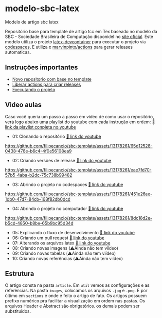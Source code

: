 # modelo-sbc-latex
Modelo de artigo sbc latex

Repositório base para template de artigo tcc em Tex baseado no modelo da SBC - Sociedade Brasileira de Computação disponidel no [site oficial](https://www.sbc.org.br/documentos-da-sbc/summary/169-templates-para-artigos-e-capitulos-de-livros/878-modelosparapublicaodeartigos). Este modelo utiliza o projeto [latex-devcontainer](https://github.com/a-nau/latex-devcontainer) para executar o projeto via [codespaces](https://github.com/features/codespaces). E utiliza o [marvinpinto/actions](https://github.com/marvinpinto/actions/tree/v1.2.1) para gerar releases automaticas.

## Instruções importantes
- [Novo repositorio com base no template](https://github.com/filipecancio/sbc-template/wiki/Criar-um-novo-template)
- [Liberar actions para criar releases](https://github.com/filipecancio/sbc-template/wiki/Liberar-actions-para-criar-releases)
- [Executando o projeto](https://github.com/filipecancio/sbc-template/wiki/Executando-o-projeto)

## Video aulas
Caso você queria um passo a passo em vídeo de como usar o repositório, verá logo abaixo uma playlist do youtube com cada instrução em ordem:  [🔗 link da playlist conpleta no youtube](https://www.youtube.com/playlist?list=PLgjaS9jgnIzkE7ub4bSdEKbsYj19ZxfwZ)
- 01: Clonando o repositório [🔗 link do youtube](https://youtu.be/9xrLT7bl3zs)

https://github.com/filipecancio/sbc-template/assets/13178261/65d12528-0438-476e-b6c4-4f0e56108ea9

- 02: Criando versões de release [🔗 link do youtube](https://youtu.be/pjIIR51WXSk)

https://github.com/filipecancio/sbc-template/assets/13178261/eae7fd70-57b5-4aba-b2dc-75c738b99482

- 03: Abrindo o projeto no codespaces [🔗 link do youtube](https://youtu.be/95DuP4wMkgI)

https://github.com/filipecancio/sbc-template/assets/13178261/451e26ae-1db0-47d7-84cb-168f82db0dcd

- 04: Abrindo o projeto no computador [🔗 link do youtube](https://youtu.be/2dwTHC7rIwc)

  

https://github.com/filipecancio/sbc-template/assets/13178261/8dc18d2e-b5cd-4850-b8be-65b9bc95d34d


- 05: Explicando o fluxo de desenvolvimento [🔗 link do youtube](https://youtu.be/OO61ZRpnQFo)
- 06: Criando um pull request [🔗 link do youtube](https://youtu.be/auHE0sUdpMI)
- 07: Alterando os arquivos latex [🔗 link do youtube](https://youtu.be/W0O7h-AALXQ)
- 08: Criando novas imagens (⚠️Ainda não tem viídeo)
- 09: Criando novas tabelas (⚠️Ainda não tem viídeo)
- 10: Criando novas referências (⚠️Ainda não tem viídeo)


## Estrutura

O artigo consta na pasta `article`. Em `util` vemos as configurações e as referências. Na pasta `images`, colocamos os arquivos `.jpg` e `.png`. E por último em `sections` é onde é feito o artigo de fato. Os artigos possuem prefixo numérico pra facilitar a visualização em ordem nas pastas. Os arquivos Header e Abstract são obrigatórios. os demais podem ser substituídos.
